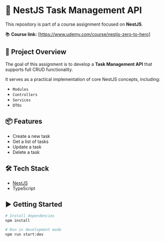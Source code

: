 # 📝 NestJS Task Management API

This repository is part of a course assignment focused on **NestJS**.

📚 **Course link:** [https://www.udemy.com/course/nestjs-zero-to-hero]

## 🚀 Project Overview

The goal of this assignment is to develop a **Task Management API** that supports full CRUD functionality.

It serves as a practical implementation of core NestJS concepts, including:

- `Modules`
- `Controllers`
- `Services`
- `DTOs`

## 📦 Features

- Create a new task
- Get a list of tasks
- Update a task
- Delete a task

## 🛠️ Tech Stack

- [NestJS](https://nestjs.com/)
- TypeScript

## ▶️ Getting Started

```bash
# Install dependencies
npm install

# Run in development mode
npm run start:dev
